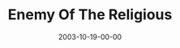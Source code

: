 ---
layout: message
category: message
series: "Public Enemy"
title: "Enemy Of The Religious"
date: 2003-10-19-00-00
message_id: 201
---